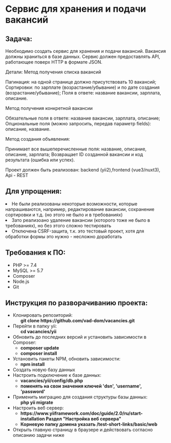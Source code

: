 <h1>Сервис для хранения и подачи вакансий</h1>

<h2>Задача:</h2>
Необходимо создать сервис для хранения и подачи вакансий. Вакансия должны храниться в базе данных. Сервис должен предоставлять API, работающее поверх HTTP в формате JSON.

Детали:
Метод получения списка вакансий

Пагинация: на одной странице должно присутствовать 10 вакансий;
Cортировки: по зарплате (возрастание/убывание) и по дате создания (возрастание/убывание);
Поля в ответе: название вакансии, зарплата, описание.

Метод получения конкретной вакансии

Обязательные поля в ответе: название вакансии, зарплата, описание;
Опциональные поля (можно запросить, передав параметр fields): описание, название.

Метод создания объявления:

Принимает все вышеперечисленные поля: название, описание, описание, зарплата;
Возвращает ID созданной вакансии и код результата (ошибка или успех).

Проект должен быть реализован: backend (yii2),frontend (vue3/nuxt3), Api - REST

<h2>Для упрощения:</h2>
  <li>Не были реализованы некоторые возможности, которые напрашиваются, например, редактирование вакансии, сохранение сортировки и т.д. (но этого не было и в требованиях)</li>
  <li>Зато реализоано удаление вакансии (которого тоже не было в требованиях), но без этого сложно тестировать</li>
  <li>Отключена CSRF-защита, т.к. это тестовый проект, хотя для обработки формы это нужно - несложно доработать</li>

<h2>Требования к ПО:</h2>
<ul>
  <li>PHP >= 7.4</li>
  <li>MySQL >= 5.7</li>
  <li>Composer</li>
  <li>Node.js</li>
  <li>Git</li>
</ul>

<h2>Инструкция по разворачиванию проекта:</h2>
<ul>
  <li>
    Клонировать репозиторий: 
    <ul>
      <b>git clone https://github.com/vad-dom/vacancies.git</b>
    </ul>
  </li>
  <li>
    Перейти в папку yii: 
    <ul>
      <b>cd vacancies/yii</b>
    </ul>
  </li>
  <li>
    Обновить до последних версий и установить зависимости в Composer: 
    <ul>
      <li><b>composer update</b></li>
      <li><b>composer install</b></li>
    </ul>
  </li>
  <li>
    Установить пакеты NPM, обновить зависимости: 
    <ul>
      <li><b>npm install</b></li>
    </ul>
  </li>
  <li>Создать новую базу данных</li>
  <li>
    Настроить подключение к базе данных:
    <ul>
      <li><b>vacancies/yii/config/db.php</b></li>
      <li><b>поменять на свои значения ключей 'dsn', 'username', 'password'</b></li>
    </ul>
  </li>
  <li>
    Применить миграцию для создания структуры базы данных:
    <ul>
      <b>php yii migrate</b>
    </ul>
  </li>
  <li>
    Настроить веб сервер: 
    <ul>
      <li><b>https://www.yiiframework.com/doc/guide/2.0/ru/start-installation Раздел "Настройка веб сервера"</b></li>
      <li><b>Корневую папку домена указать /test-short-links/basic/web</b></li>
    </ul>
  </li>
  <li>Открыть главную страницу в браузере и действовать согласно описанию задачи ниже</li>
</ul>
